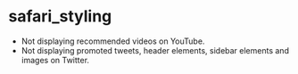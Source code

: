 # safari_styling

- Not displaying recommended videos on YouTube.
- Not displaying promoted tweets, header elements, sidebar elements and images on Twitter.
